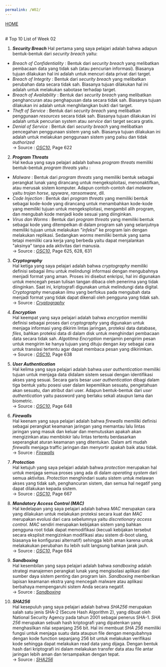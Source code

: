 ```yaml
---
permalink: /W02/
---
```

[HOME](../)

<br/>
# Top 10 List of Week 02

1. ___Security Breach___
Hal pertama yang saya pelajari adalah bahwa adapun bentuk-bentuk dari _security breach_ yaitu: 
- _Breach of Confidentiality_ : Bentuk dari _security breach_ yang melibatkan pembacaan data yang tidak sah (atau pencurian informasi). Biasanya tujuan dilakukan hal ini adalah untuk mencuri data privat dari target.
- _Breach of Integrity_ : Bentuk dari _security breach_ yang melibatkan perubahan data secara tidak sah. Biasanya tujuan dilakukan hal ini adalah untuk melakukan sabotase terhadap target.
- _Breach of Availability_ : Bentuk dari _security breach_ yang melibatkan penghancuran atau penghapusan data secara tidak sah. Biasanya tujuan dilakukan ini adalah untuk menghilangkan bukti dari target.
- _Theft of Service_ : Bentuk dari _security breach_ yang melibatkan penggunaan _resources_ secara tidak sah. Biasanya tujuan dilakukan ini adalah untuk pencurian system atau _service_ dari target secara gratis.
- _Denial of Service_ : Bentuk dari _security breach_ yang melibatkan pencegahan penggunaan sistem yang sah. Biasanya tujuan dilakukan ini adalah untuk melakukan penggunaan sistem yang palsu dan tidak _authorized_
<br/> -> Source : _[OSC10](https://www.academia.edu/42880365/Operating_System_Concepts_10th_Edition)_, Page 622


2. ___Program Threats___<br>
Hal kedua yang saya pelajari adalah bahwa _program threats_ memiliki bentuk-bentuk _program threats_ yaitu :
- _Malware_ : Bentuk dari _program threats_ yang memiliki bentuk sebagai perangkat lunak yang dirancang untuk mengeksploitasi, menonaktifkan, atau merusak sistem komputer. Adapun contoh-contoh dari _malware_ yaitu _trojan horse_, _spyware_, _ransomware_, dll.
- _Code Injection_ : Bentuk dari _program threats_ yang memiliki bentuk sebagai kode-kode yang dirancang untuk menambahkan kode-kode yang memiliki tujuan untuk mengeksploitasi, mengambil alih program, dan mengubah kode menjadi kode sesuai yang diinginkan.
- _Virus dan Worms_ : Bentuk dari _program threats_ yang memiliki bentuk sebagai kode yang ditempelkan di dalam program sah yang selanjutnya memiliki tujuan untuk melakukan "_infeksi_" ke program lain dengan melakukan replikasi. Sedangkan _worms_ memiliki bentuk yang sama tetapi memiliki cara kerja yang berbeda yaitu dapat menjalankan "aksinya" tanpa ada aktivitas dari manusia. 
<br/> -> Source : _[OSC10](https://www.academia.edu/42880365/Operating_System_Concepts_10th_Edition)_, Page 625, 628, 631

3. ___Cryptography___<br>
Hal ketiga yang saya pelajari adalah bahwa _cryptography_ memiliki definisi sebagai ilmu untuk melindungi informasi dengan mengubahnya menjadi format yang aman. Proses ini disebut enkripsi, hal ini digunakan untuk mencegah pesan tulisan tangan dibaca oleh penerima yang tidak diinginkan. Saat ini, kriptografi digunakan untuk melindungi data digital. _Cryptography_ merupakan ilmu yang berfokus pada mengubah data menjadi format yang tidak dapat dikenali oleh pengguna yang tidak sah.
<br/> -> Source : _[Cryptography](https://techterms.com/definition/cryptography)_

4. ___Encryption___<br>
Hal keempat yang saya pelajari adalah bahwa _encryption_ memiliki definisi sebagai proses dari _cryptography_ yang digunakan untuk menjaga informasi yang dikirim lintas jaringan, proteksi data database, _files_, bahkan proteksi data di dalam disk untuk menghindari pembacaan data secara tidak sah. _Algotitma Encryption_ menjamin pengirim pesan untuk mengirim ke hanya tujuan yang dituju dengan _key_ sebagai cara untuk translasi tertentu agar dapat membaca pesan yang dikirimkan.
<br/> -> Source : _[OSC10](https://www.academia.edu/42880365/Operating_System_Concepts_10th_Edition)_, Page 638

5. ___User Authentication___<br>
Hal kelima yang saya pelajari adalah bahwa _user authentication_ memiliki tujuan untuk menjaga data didalam sistem sesuai dengan identifikasi akses yang sesuai. Secara garis besar _user authentication_ dibagi dalam tiga bentuk yaitu posesi user dalam kepemilikan sesuatu, pengetahuan akan sesuatu, dan atribut dari user. Adapun bentuk-bentuk dari _user authentication_ yaitu password yang berlaku sekali ataupun lama dan biometric.
<br/> -> Source : _[OSC10](https://www.academia.edu/42880365/Operating_System_Concepts_10th_Edition)_, Page 648

6. ___Firewalls___<br>
Hal keenam yang saya pelajari adalah bahwa _firewalls_ memiliki definisi sebagai perangkat keamanan jaringan yang memantau lalu lintas jaringan yang masuk dan keluar dan memutuskan apakah akan mengizinkan atau memblokir lalu lintas tertentu berdasarkan seperangkat aturan keamanan yang ditentukan. Dalam arti mudah _firewalls_ menjaga traffic jaringan dan menyortir apakah baik atau tidak.
<br/> -> Source : _[Firewalls](https://bit.ly/3ithv81)_

7. ___Protection___<br>
Hal ketujuh yang saya pelajari adalah bahwa _protection_ merupakan hal untuk menjaga semua proses yang ada di dalam _operating system_ dari semua aktivitas. _Protection_ menghindari suatu sistem untuk melawan akses yang tidak sah, penghancuran sistem, dan semua hal negatif yang dapat dilakukan kepada sistem. 
<br/> -> Source : _[OSC10](https://www.academia.edu/42880365/Operating_System_Concepts_10th_Edition)_, Page 667

8. ___Mandatory Access Control (MAC)___<br>
Hal kedelapan yang saya pelajari adalah bahwa _MAC_ merupakan cara yang dilakukan untuk melakukan proteksi secara kuat dan _MAC_ merupakan evolusi dari cara sebelumnya yaitu _discretionary access control_. _MAC_ sendiri merupakan kebijakan sistem yang bahkan pengguna root tidak dapat memodifikasi (kecuali kebijakan tersebut secara eksplisit mengizinkan modifikasi atau sistem di-boot ulang, biasanya ke konfigurasi alternatif) sehingga lebih aman karena untuk melakakukan perubahan itu lebih sulit langsung bahkan jarak jauh.
<br/> -> Source : _[OSC10](https://www.academia.edu/42880365/Operating_System_Concepts_10th_Edition)_, Page 684

9. ___Sandboxing___<br>
Hal kesembilan yang saya pelajari adalah bahwa _sandboxing_ adalah strategi manajemen perangkat lunak yang mengisolasi aplikasi dari sumber daya sistem penting dan program lain. _Sandboxing_ memberikan lapisan keamanan ekstra yang mencegah malware atau aplikasi berbahaya mempengaruhi sistem Anda secara negatif.
<br/> -> Source : _[Sandboxing](https://techterms.com/definition/sandboxing)_ 

10. ___SHA256___<br>
Hal kesepuluh yang saya pelajari adalah bahwa _SHA256_ merupakan salah satu jenis SHA-2 (Secure Hash Algorithm 2), yang dibuat oleh National Security Agency pada tahun 2001 sebagai penerus SHA-1. _SHA 256_ merupakan sebuah hash kriptografi yang dipatenkan yang menghasilkan nilai sepanjang 256 bit. Hal ini membuat _SHA 256_ memiliki fungsi untuk menjaga suatu data ataupun file dengan mengubahnya dengan kode function sepanjang 256 bit untuk melakukan verifikasi kode sehingga dapat melakukan read data yang dijaga. Dengan bentuk hash dari kriptografi ini dalam melakukan transfer data atau file antar jaringan lebih aman dan tersampaikan dengan tepat.
<br/> -> Source : _[SHA256](https://www.solarwindsmsp.com/blog/sha-256-encryption)_
